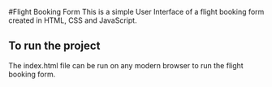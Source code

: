 #Flight Booking Form
This is a simple User Interface of a flight booking form created in HTML, CSS and JavaScript.

## To run the project
The index.html file can be run on any modern browser to run the flight booking form.
